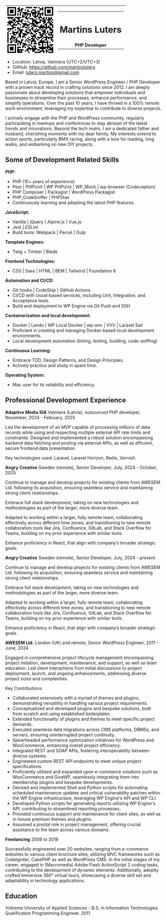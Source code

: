 |<img src="./qrcode.svg"> | <table class="hero"><tbody><tr><td><h1>Martins Luters</h1></td></tr><tr><td>PHP Developer</td></tr><tbody></table> |
|----|--|

-   Location: Latvia, Valmiera (UTC+2/UTC+3)
-   GitHub: https://github.com/martinsluters
-   Email: luters.martins@gmail.com

Based in Latvia, Europe, I am a Senior WordPress Engineer / PHP Developer with a proven track record in crafting solutions since 2012. I am deeply passionate about developing solutions that empower individuals and businesses to streamline their processes, enhance performance, and simplify operations. Over the past 10 years, I have thrived in a 100% remote work environment, leveraging my expertise to contribute to diverse projects.

I actively engage with the PHP and WordPress community, regularly participating in meetups and conferences to stay abreast of the latest trends and innovations. Beyond the tech realm, I am a dedicated father and husband, cherishing moments with my dear family. My interests extend to action sports, particularly BMX racing, along with a love for reading, long walks, and embarking on new DIY projects.

## Some of Development Related Skills

**PHP:**
- PHP (15+ years of experience)
- Pest | PHPUnit | WP PHPUnit | WP_Mock | wp-browser (Codeception)
- PHP Composer | Packagist | WordPress Packagist
- PHP_CodeSniffer | PHPStan
- Continuously learning and adopting the latest PHP features.

**JavaScript:**
- Vanilla | jQuery | Alpine.js | Vue.js
- Jest | ESLint
- Build tools: Webpack | Parcel | Gulp

**Template Engines:**
- Twig + Timber | Blade

**Frontend Technologies:**
- CSS | Sass | HTML | BEM | Tailwind | Foundation 6

**Automation and CI/CD:**
- Git hooks | CodeShip | GitHub Actions
- CI/CD with cloud-based services, including Unit, Integration, and Acceptance tests.
- Build and deployment to WP Engine via Git Push and SSH

**Containerization and local development:**
- Docker | Lando | WP Local Docker | wp-env | VVV | Laravel Sail
- Proficient in creating and managing Docker-based local development environments.
- Local development automation (linting, testing, building, code-sniffing)

**Continuous Learning:**
- Embrace TDD, Design Patterns, and Design Principles.
- Actively practice and study in spare time.

**Operating System:**
- Mac user for its reliability and efficiency.

## Professional Development Experience

**Adaptive Media SIA**
Valmiera (Latvia), outsourced PHP developer, November, 2024 - February, 2025

Led the development of an MVP capable of processing millions of data records while using and respecting multiple external API rate limits and constraints.
Designed and implemented a robust solution encompassing backend data fetching and posting via external APIs, as well as efficient, secure frontend data presentation.

Key technologies used: Laravel, Laravel Horizon, Redis, Varnish.

**Angry Creative**
Sweden (remote), Senior Developer, July, 2024 - October, 2025

Continue to manage and develop projects for existing clients from AWESEM Ltd. following its acquisition, ensuring seamless service and maintaining strong client relationships.

Embrace full stack development, taking on new technologies and methodologies as part of the larger, more diverse team.

Adapted to working within a larger, fully remote team, collaborating effectively across different time zones, and transitioning to new remote collaboration tools like Jira, Confluence, GitLab, and Stack Overflow for Teams, building on my prior experience with similar tools.

Enhance proficiency in React, that align with company’s broader strategic goals.

**Angry Creative**
Sweden (remote), Senior Developer, July, 2024 - present

Continue to manage and develop projects for existing clients from AWESEM Ltd. following its acquisition, ensuring seamless service and maintaining strong client relationships.

Embrace full stack development, taking on new technologies and methodologies as part of the larger, more diverse team.

Adapted to working within a larger, fully remote team, collaborating effectively across different time zones, and transitioning to new remote collaboration tools like Jira, Confluence, GitLab, and Stack Overflow for Teams, building on my prior experience with similar tools.

Enhance proficiency in React, that align with company’s broader strategic goals.

**AWESEM Ltd.**
London (UK) and remote, Senior WordPress Engineer, 2011 - June, 2024

Engaged in comprehensive project lifecycle management encompassing project initiation, development, maintenance, and support, as well as team education. Led client interactions from initial discussions to project deployment, launch, and ongoing enhancements, addressing diverse project sizes and complexities.

Key Contributions:
- Collaborated extensively with a myriad of themes and plugins, demonstrating versatility in handling various project requirements.
- Conceptualized and developed plugins and bespoke solutions, both from scratch and using established boilerplates.
- Extended functionality of plugins and themes to meet specific project demands.
- Executed seamless data migrations across CMS platforms, DBMSs, and servers, ensuring uninterrupted project continuity.
- Spearheaded performance optimization initiatives for WordPress and WooCommerce, enhancing overall project efficiency.
- Integrated REST and SOAP APIs, fostering interoperability between diverse systems.
- Engineered custom REST API endpoints to meet unique project specifications.
- Proficiently utilized and expanded upon e-commerce solutions such as WooCommerce and GiveWP, seamlessly integrating them into membership plugins and bespoke developments.
- Devised and implemented Shell and Python scripts for automating scheduled maintenance updates and critical vulnerability patches within the WP Engine infrastructure, leveraging WP Engine's API and WP CLI.
- Developed Python scripts for generating reports utilizing WP Engine's API, contributing to streamlined reporting processes.
- Provided continuous support and maintenance for client sites, as well as in-house premium themes and plugins.
- Assumed a pivotal role in project management, offering crucial assistance to the team across various domains.


**Freelancing**
2008 to 2018

Successfully engineered over 20 websites, ranging from e-commerce websites to various client brochure sites, utilizing MVC frameworks such as CodeIgniter, CakePHP as well as WordPress CMS. In the initial stages of my career, engaged in (Macromedia) Adobe Flash ActionScript 2 coding tasks, contributing to the development of dynamic elements. Additionally, adeptly crafted immersive 360° virtual tours, showcasing a diverse skill set and adaptability in technology applications.

## Education

Vidzeme University of Applied Sciences - B.S. in Information Technologies. Qualification Programming Engineer. 2011